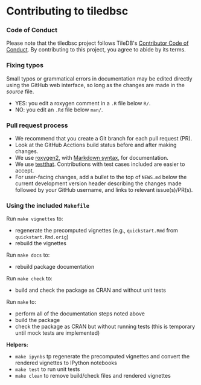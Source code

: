 # Contributing to tiledbsc

### Code of Conduct

Please note that the tiledbsc project follows TileDB's [Contributor Code of Conduct](https://github.com/TileDB-Inc/TileDB/blob/dev/CODE_OF_CONDUCT.md). By contributing to this project, you agree to abide by its terms.

### Fixing typos

Small typos or grammatical errors in documentation may be edited directly using
the GitHub web interface, so long as the changes are made in the _source_ file.

* YES: you edit a roxygen comment in a `.R` file below `R/`.
* NO: you edit an `.Rd` file below `man/`.


### Pull request process

* We recommend that you create a Git branch for each pull request (PR).
* Look at the GitHub Acctions build status before and after making changes.
* We use [roxygen2](https://cran.r-project.org/package=roxygen2), with
[Markdown syntax](https://cran.r-project.org/web/packages/roxygen2/vignettes/markdown.html),
for documentation.
* We use [testthat](https://cran.r-project.org/package=testthat). Contributions
with test cases included are easier to accept.
* For user-facing changes, add a bullet to the top of `NEWS.md` below the
current development version header describing the changes made followed by your
GitHub username, and links to relevant issue(s)/PR(s).

### Using the included `Makefile`

Run `make vignettes` to:

* regenerate the precomputed vignettes (e.g., `quickstart.Rmd` from `quickstart.Rmd.orig`)
* rebuild the vignettes

Run `make docs` to:

* rebuild package documentation

Run `make check` to:

* build and check the package as CRAN and without unit tests

Run `make` to:

* perform all of the documentation steps noted above
* build the package
* check the package as CRAN but without running tests (this is temporary until mock tests are implemented)

**Helpers:**

* `make ipynbs` tp regenerate the precomputed vignettes and convert the rendered vignettes to IPython notebooks
* `make test` to run unit tests
* `make clean` to remove build/check files and rendered vignettes
